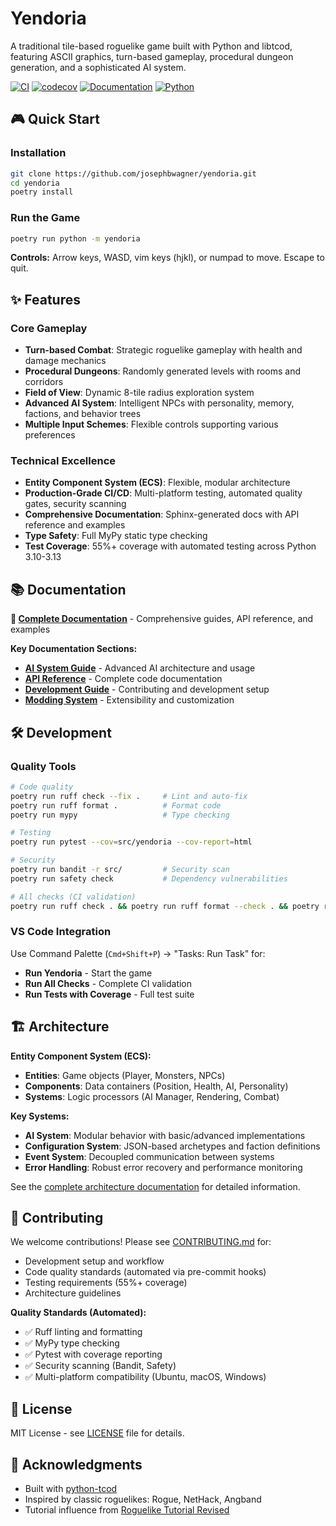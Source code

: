 # Yendoria

A traditional tile-based roguelike game built with Python and libtcod, featuring ASCII graphics, turn-based gameplay, procedural dungeon generation, and a sophisticated AI system.

[![CI](https://github.com/josephbwagner/yendoria/actions/workflows/ci.yml/badge.svg?branch=master)](https://github.com/josephbwagner/yendoria/actions)
[![codecov](https://img.shields.io/codecov/c/github/josephbwagner/yendoria/master.svg)](https://app.codecov.io/gh/josephbwagner/yendoria)
[![Documentation](https://img.shields.io/badge/docs-sphinx-blue.svg)](https://josephbwagner.github.io/yendoria/)
[![Python](https://img.shields.io/badge/python-3.10%2B-blue.svg)](https://www.python.org/downloads/)

## 🎮 Quick Start

### Installation
```bash
git clone https://github.com/josephbwagner/yendoria.git
cd yendoria
poetry install
```

### Run the Game
```bash
poetry run python -m yendoria
```

**Controls:** Arrow keys, WASD, vim keys (hjkl), or numpad to move. Escape to quit.

## ✨ Features

### Core Gameplay
- **Turn-based Combat**: Strategic roguelike gameplay with health and damage mechanics
- **Procedural Dungeons**: Randomly generated levels with rooms and corridors
- **Field of View**: Dynamic 8-tile radius exploration system
- **Advanced AI System**: Intelligent NPCs with personality, memory, factions, and behavior trees
- **Multiple Input Schemes**: Flexible controls supporting various preferences

### Technical Excellence
- **Entity Component System (ECS)**: Flexible, modular architecture
- **Production-Grade CI/CD**: Multi-platform testing, automated quality gates, security scanning
- **Comprehensive Documentation**: Sphinx-generated docs with API reference and examples
- **Type Safety**: Full MyPy static type checking
- **Test Coverage**: 55%+ coverage with automated testing across Python 3.10-3.13

## 📚 Documentation

**📖 [Complete Documentation](https://josephbwagner.github.io/yendoria/)** - Comprehensive guides, API reference, and examples

**Key Documentation Sections:**
- **[AI System Guide](docs/ai_overview.rst)** - Advanced AI architecture and usage
- **[API Reference](docs/api.rst)** - Complete code documentation
- **[Development Guide](CONTRIBUTING.md)** - Contributing and development setup
- **[Modding System](docs/modding.rst)** - Extensibility and customization

## 🛠️ Development

### Quality Tools
```bash
# Code quality
poetry run ruff check --fix .     # Lint and auto-fix
poetry run ruff format .          # Format code
poetry run mypy                   # Type checking

# Testing
poetry run pytest --cov=src/yendoria --cov-report=html

# Security
poetry run bandit -r src/         # Security scan
poetry run safety check           # Dependency vulnerabilities

# All checks (CI validation)
poetry run ruff check . && poetry run ruff format --check . && poetry run mypy && poetry run pytest --cov=src/yendoria --cov-fail-under=55
```

### VS Code Integration
Use Command Palette (`Cmd+Shift+P`) → "Tasks: Run Task" for:
- **Run Yendoria** - Start the game
- **Run All Checks** - Complete CI validation
- **Run Tests with Coverage** - Full test suite

## 🏗️ Architecture

**Entity Component System (ECS):**
- **Entities**: Game objects (Player, Monsters, NPCs)
- **Components**: Data containers (Position, Health, AI, Personality)
- **Systems**: Logic processors (AI Manager, Rendering, Combat)

**Key Systems:**
- **AI System**: Modular behavior with basic/advanced implementations
- **Configuration System**: JSON-based archetypes and faction definitions
- **Event System**: Decoupled communication between systems
- **Error Handling**: Robust error recovery and performance monitoring

See the [complete architecture documentation](https://josephbwagner.github.io/yendoria/) for detailed information.

## 🤝 Contributing

We welcome contributions! Please see [CONTRIBUTING.md](CONTRIBUTING.md) for:
- Development setup and workflow
- Code quality standards (automated via pre-commit hooks)
- Testing requirements (55%+ coverage)
- Architecture guidelines

**Quality Standards (Automated):**
- ✅ Ruff linting and formatting
- ✅ MyPy type checking
- ✅ Pytest with coverage reporting
- ✅ Security scanning (Bandit, Safety)
- ✅ Multi-platform compatibility (Ubuntu, macOS, Windows)

## 📄 License

MIT License - see [LICENSE](LICENSE) file for details.

## 🙏 Acknowledgments

- Built with [python-tcod](https://github.com/libtcod/python-tcod)
- Inspired by classic roguelikes: Rogue, NetHack, Angband
- Tutorial influence from [Roguelike Tutorial Revised](http://rogueliketutorials.com/)
